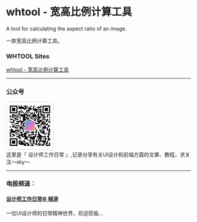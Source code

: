 # whtool - 宽高比例计算工具

A tool for calculating the aspect ratio of an image.

一款宽高比例计算工具。

### WHTOOL Sites
[whtool - 宽高比例计算工具](https://whtool.liujueyi.cn/)

---

### 公众号
![](img/wxgzh.png)  
这里是「 设计师工作日常 」,记录分享有关UI设计和前端方面的文章、教程，求关注～sky～

---

### 电报频道：
#### [设计师工作日常© 频道](https://t.me/designer_work_share)
一位UI设计师的日常精神世界，欢迎莅临...
